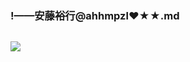 ### !——安藤裕行@ahhmpzl❤★★.md
![]()

![](https://pbs.twimg.com/media/Dx2gDg_VAAAWv6W?format=jpg)
![]()
![]()
![]()
![]()
![]()
![]()
![]()
![]()
![]()
